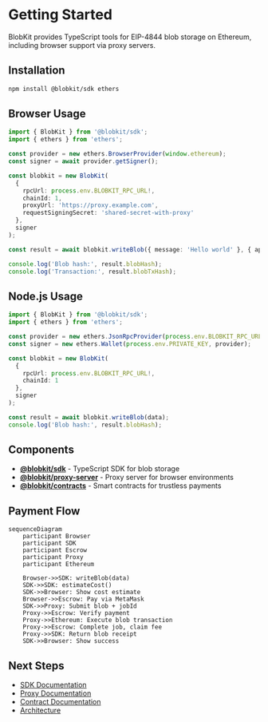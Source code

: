 # Getting Started

BlobKit provides TypeScript tools for EIP-4844 blob storage on Ethereum, including browser support via proxy servers.

## Installation

```bash
npm install @blobkit/sdk ethers
```

## Browser Usage

```typescript
import { BlobKit } from '@blobkit/sdk';
import { ethers } from 'ethers';

const provider = new ethers.BrowserProvider(window.ethereum);
const signer = await provider.getSigner();

const blobkit = new BlobKit(
  {
    rpcUrl: process.env.BLOBKIT_RPC_URL!,
    chainId: 1,
    proxyUrl: 'https://proxy.example.com',
    requestSigningSecret: 'shared-secret-with-proxy'
  },
  signer
);

const result = await blobkit.writeBlob({ message: 'Hello world' }, { appId: 'my-app' });

console.log('Blob hash:', result.blobHash);
console.log('Transaction:', result.blobTxHash);
```

## Node.js Usage

```typescript
import { BlobKit } from '@blobkit/sdk';
import { ethers } from 'ethers';

const provider = new ethers.JsonRpcProvider(process.env.BLOBKIT_RPC_URL!);
const signer = new ethers.Wallet(process.env.PRIVATE_KEY, provider);

const blobkit = new BlobKit(
  {
    rpcUrl: process.env.BLOBKIT_RPC_URL!,
    chainId: 1
  },
  signer
);

const result = await blobkit.writeBlob(data);
console.log('Blob hash:', result.blobHash);
```

## Components

- **[@blobkit/sdk](../packages/sdk/)** - TypeScript SDK for blob storage
- **[@blobkit/proxy-server](../packages/proxy-server/)** - Proxy server for browser environments
- **[@blobkit/contracts](../packages/contracts/)** - Smart contracts for trustless payments

## Payment Flow

```mermaid
sequenceDiagram
    participant Browser
    participant SDK
    participant Escrow
    participant Proxy
    participant Ethereum

    Browser->>SDK: writeBlob(data)
    SDK->>SDK: estimateCost()
    SDK->>Browser: Show cost estimate
    Browser->>Escrow: Pay via MetaMask
    SDK->>Proxy: Submit blob + jobId
    Proxy->>Escrow: Verify payment
    Proxy->>Ethereum: Execute blob transaction
    Proxy->>Escrow: Complete job, claim fee
    Proxy->>SDK: Return blob receipt
    SDK->>Browser: Show success
```

## Next Steps

- [SDK Documentation](sdk/)
- [Proxy Documentation](proxy/)
- [Contract Documentation](contracts/)
- [Architecture](architecture.md)
